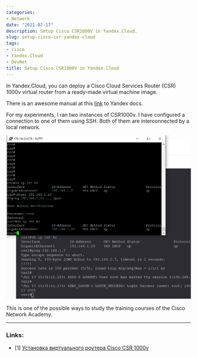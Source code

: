 ```yaml
---
categories:
- Network
date: "2021-07-17"
description: Setup Cisco CSR1000V in Yandex.Cloud.
slug: setup-cisco-csr-yandex-cloud
tags:
- cisco
- Yandex.Cloud
- DevNet
title: Setup Cisco CSR1000V in Yandex.Cloud
---
```


In Yandex.Cloud, you can deploy a Cisco Cloud Services Router (CSR) 1000v virtual router from a ready-made virtual machine image.

There is an awesome manual at this [link](https://cloud.yandex.ru/docs/solutions/routing/cisco) to Yandex docs.

For my experiments, I ran two instances of CSR1000v. I have configured a connection to one of them using SSH. Both of them are interconnected by a local network.

![](/images/csr-yandex-cloud.PNG)

This is one of the possible ways to study the training courses of the Cisco Network Academy.

----
### Links:

- [1] [Установка виртуального роутера Cisco CSR 1000v](https://cloud.yandex.ru/docs/solutions/routing/cisco)
